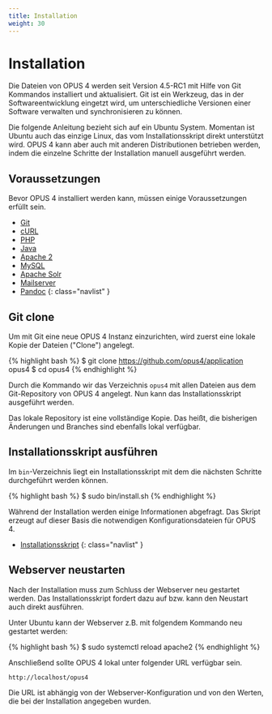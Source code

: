 ```yaml
---
title: Installation
weight: 30
---
```


# Installation

Die Dateien von OPUS 4 werden seit Version 4.5-RC1 mit Hilfe von Git 
Kommandos installiert und aktualisiert. Git ist ein Werkzeug, das in 
der Softwareentwicklung eingetzt wird, um unterschiedliche Versionen 
einer Software verwalten und synchronisieren zu können.

<p class="note">
Die folgende Anleitung bezieht sich auf ein Ubuntu System. Momentan ist 
Ubuntu auch das einzige Linux, das vom Installationsskript direkt 
unterstützt wird. OPUS 4 kann aber auch mit anderen Distributionen 
betrieben werden, indem die einzelne Schritte der Installation manuell 
ausgeführt werden.
</p>

## Voraussetzungen

Bevor OPUS 4 installiert werden kann, müssen einige Voraussetzungen 
erfüllt sein.

* [Git](requirements.html#git-installieren)
* [cURL](requirements.html#curl-installieren)
* [PHP](requirements.html#php-pakete-installieren)
* [Java](requirements.html#java-runtime) 
* [Apache 2](apache.html)
* [MySQL](database.html)
* [Apache Solr](solr.html)
* [Mailserver](requirements.html#mailserver)
* [Pandoc](requirements.html#pandoc)
{: class="navlist" }

## Git clone

Um mit Git eine neue OPUS 4 Instanz einzurichten, wird zuerst eine lokale Kopie der
Dateien ("Clone") angelegt.

{% highlight bash %}
$ git clone https://github.com/opus4/application opus4
$ cd opus4
{% endhighlight %}

Durch die Kommando wir das Verzeichnis `opus4` mit allen Dateien aus
dem Git-Repository von OPUS 4 angelegt. Nun kann das Installationsskript
ausgeführt werden.

<p class="info">
Das lokale Repository ist eine vollständige Kopie. Das heißt, die bisherigen
Änderungen und Branches sind ebenfalls lokal verfügbar.
</p>

## Installationsskript ausführen

Im `bin`-Verzeichnis liegt ein Installationsskript mit dem die nächsten Schritte
durchgeführt werden können.

{% highlight bash %}
$ sudo bin/install.sh
{% endhighlight %}

Während der Installation werden einige Informationen abgefragt. Das Skript
erzeugt auf dieser Basis die notwendigen Konfigurationsdateien für OPUS 4.

* [Installationsskript](installscript.html)
{: class="navlist" } 

## Webserver neustarten
 
Nach der Installation muss zum Schluss der Webserver neu gestartet 
werden. Das Installationsskript fordert dazu auf bzw. kann den Neustart
auch direkt ausführen.

Unter Ubuntu kann der Webserver z.B. mit folgendem Kommando neu gestartet 
werden:

{% highlight bash %}
$  sudo systemctl reload apache2
{% endhighlight %}

Anschließend sollte OPUS 4 lokal unter folgender URL verfügbar sein.

```
http://localhost/opus4
```

Die URL ist abhängig von der Webserver-Konfiguration und von den Werten, die 
bei der Installation angegeben wurden.





